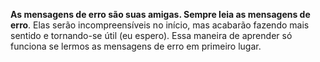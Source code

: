 **As mensagens de erro são suas amigas. Sempre leia as mensagens de erro**. Elas serão incompreensíveis no início, mas acabarão fazendo mais sentido e tornando-se útil (eu espero). Essa maneira de aprender só funciona se lermos as mensagens de erro em primeiro lugar. 

